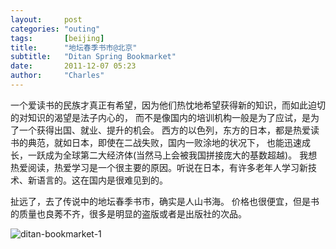 ```yaml
---
layout:     post
categories: "outing"
tags:       [beijing]
title:      "地坛春季书市@北京"
subtitle:   "Ditan Spring Bookmarket"
date:       2011-12-07 05:23
author:     "Charles"
---
```


一个爱读书的民族才真正有希望，因为他们热忱地希望获得新的知识，而如此迫切的对知识的渴望是法子内心的，
而不是像国内的培训机构一般是为了应试，是为了一个获得出国、就业、提升的机会。
西方的以色列，东方的日本，都是热爱读书的典范，就如日本，即使在二战失败，国内一败涂地的状况下，
也能迅速成长，一跃成为全球第二大经济体(当然马上会被我国拼接庞大的基数超越)。
我想热爱阅读，热爱学习是一个很主要的原因。听说在日本，有许多老年人学习新技术、新语言的。这在国内是很难见到的。

扯远了，去了传说中的地坛春季书市，确实是人山书海。
价格也很便宜，但是书的质量也良莠不齐，很多是明显的盗版或者是出版社的次品。

![ditan-bookmarket-1]({{site.imageurl}}/ditan-bookmarket-1.jpg)